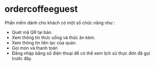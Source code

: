 # ordercoffeeguest
Phần mềm dành cho khách có một số chức năng như : 
+ Quét mã QR tại bàn.
+ Xem thông tin thức uống và thức ăn kèm.
+ Xem thông tin liên lạc của quán.
+ Gọi món và thanh toán
+ Đăng nhập bằng số điện thoại để có thể xem lịch sử thực đơn đã gọi trước đây.
